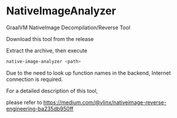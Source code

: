 # NativeImageAnalyzer

GraalVM NativeImage Decompilation/Reverse Tool

Download this tool from the release

Extract the archive, then execute

```bash
native-image-analyzer <path>
```

Due to the need to look up function names in the backend, Internet connection is required.

For a detailed description of this tool, 

please refer to https://medium.com/@vlinx/nativeimage-reverse-engineering-ba235db950ff
